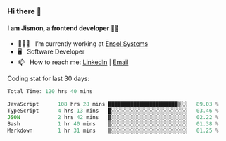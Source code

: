 ### Hi there 👋

#### I am Jismon, a frontend developer 👦🏻

- 🧑🏻‍💻   &nbsp; I’m currently working at <a href='https://www.ensolsystems.com/' target="_blank">Ensol Systems</a>
- 🖥   &nbsp; Software Developer
- 📫   &nbsp; How to reach me: <a href='https://www.linkedin.com/in/jismonthomas/'>LinkedIn</a> | <a href='mailto:hellojismonthomas@gmail.com'>Email</a>

Coding stat for last 30 days:
<!--START_SECTION:waka-->

```javascript
Total Time: 120 hrs 40 mins

JavaScript      108 hrs 28 mins ██████████████████████▒░░   89.03 %
TypeScript      4 hrs 13 mins   █░░░░░░░░░░░░░░░░░░░░░░░░   03.46 %
JSON            2 hrs 42 mins   ▓░░░░░░░░░░░░░░░░░░░░░░░░   02.22 %
Bash            1 hr 40 mins    ▒░░░░░░░░░░░░░░░░░░░░░░░░   01.38 %
Markdown        1 hr 31 mins    ▒░░░░░░░░░░░░░░░░░░░░░░░░   01.25 %
```

<!--END_SECTION:waka-->

<!--
**jismonthomas/jismonthomas** is a ✨ _special_ ✨ repository because its `README.md` (this file) appears on your GitHub profile.

Here are some ideas to get you started:

- 🔭 I’m currently working on ...
- 🌱 I’m currently learning ...
- 👯 I’m looking to collaborate on ...
- 🤔 I’m looking for help with ...
- 💬 Ask me about ...
- 📫 How to reach me: ...
- 😄 Pronouns: ...
- ⚡ Fun fact: ...
-->
